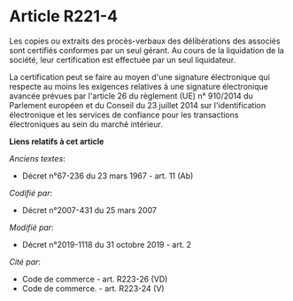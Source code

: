 # Article R221-4

Les copies ou extraits des procès-verbaux des délibérations des associés sont certifiés conformes par un seul gérant. Au
cours de la liquidation de la société, leur certification est effectuée par un seul liquidateur.

La certification peut se faire au moyen d'une signature électronique qui respecte au moins les exigences relatives à une
signature électronique avancée prévues par l'article 26 du règlement (UE) n° 910/2014 du Parlement européen et du Conseil du
23 juillet 2014 sur l'identification électronique et les services de confiance pour les transactions électroniques au sein du
marché intérieur.

**Liens relatifs à cet article**

_Anciens textes_:

  - Décret n°67-236 du 23 mars 1967 - art. 11 (Ab)

_Codifié par_:

  - Décret n°2007-431 du 25 mars 2007

_Modifié par_:

  - Décret n°2019-1118 du 31 octobre 2019 - art. 2

_Cité par_:

  - Code de commerce - art. R223-26 (VD)
  - Code de commerce. - art. R223-24 (V)
